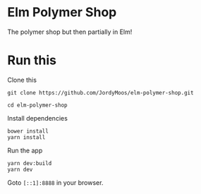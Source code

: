 # Elm Polymer Shop

The polymer shop but then partially in Elm!

# Run this

Clone this
```
git clone https://github.com/JordyMoos/elm-polymer-shop.git
```
```
cd elm-polymer-shop
```

Install dependencies
```
bower install
yarn install
```

Run the app
```
yarn dev:build
yarn dev
```

Goto `[::1]:8888` in your browser.

